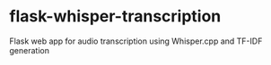 # flask-whisper-transcription
Flask web app for audio transcription using Whisper.cpp and TF-IDF generation
